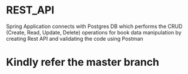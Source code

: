 # REST_API
Spring Application connects with Postgres DB which performs the CRUD  (Create, Read, Update, Delete) operations for book data manipulation by creating Rest API and validating the code using Postman


# Kindly refer the master branch
